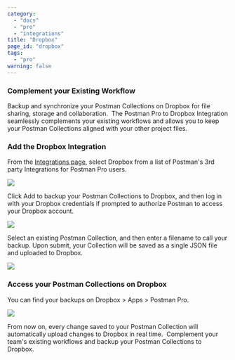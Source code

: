 ```yaml
---
category:
  - "docs"
  - "pro"
  - "integrations"
title: "Dropbox"
page_id: "dropbox"
tags: 
  - "pro"
warning: false
---
```


### Complement your Existing Workflow

Backup and synchronize your Postman Collections on Dropbox for file sharing, storage and collaboration.  The Postman Pro to Dropbox Integration seamlessly complements your existing workflows and allows you to keep your Postman Collections aligned with your other project files.

### Add the Dropbox Integration

From the [Integrations page](https://app.getpostman.com/dashboard/integrations), select Dropbox from a list of Postman's 3rd party Integrations for Postman Pro users.

![](https://lh5.googleusercontent.com/GALlnjFnctIwEuarNHcFMlpGJY8bb12FFK903N2wU23aKx9n57u8V1mFFChD9iLatwxh0H0LRX6Hay2Jl4DJ)

Click Add to backup your Postman Collections to Dropbox, and then log in with your Dropbox credentials if prompted to authorize Postman to access your Dropbox account.  

![](https://lh5.googleusercontent.com/LcaeHS5yMy773Q1aLxyqFal6amHAtmyrWoig0G1oCcAmNCLebtngGUFa4S7GMTPZwBHuqOW1pmBuJW)

Select an existing Postman Collection, and then enter a filename to call your backup. Upon submit, your Collection will be saved as a single JSON file and uploaded to Dropbox.

![](https://lh3.googleusercontent.com/alZ1yuX9OYzOxEfL9a3KU73AqF0IUXUQ_YIh8zUf6BuBGg9Uw8HgR2ShAIbXb8gbSpr2bhYYRaCZcTuYynkYHwqN2R64hGS5jYx9b9S2NzZ6opyFA_fYPS3Mq4-aBz757r-Av31h)

### Access your Postman Collections on Dropbox

You can find your backups on Dropbox > Apps > Postman Pro.

![](https://lh5.googleusercontent.com/LF-_KLP8lbYDa3cgiHzUjOkAf0nCx7AfCdR2332NPJEh9JAg3ZGiDAC6cZKgB11HL4wMpPXo-HnLhkV9Y-rd)

From now on, every change saved to your Postman Collection will automatically upload changes to Dropbox in real time.  Complement your team's existing workflows and backup your Postman Collections to Dropbox.
